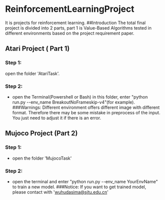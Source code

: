 # ReinforcementLearningProject
It is projects for reinforcement learning.
##Introduction
The total final project is divided into 2 parts, part 1 is Value-Based Algorithms tested in different environments based on the project requirement paper. 
## Atari Project ( Part 1)
### Step 1: 
open the folder 'AtariTask'.
### Step 2: 
- open the Terminal(Powershell or Bash) in this folder, enter "python run.py --env_name BreakoutNoFrameskip-v4"(for example).
###Warnings: 
Different environment offers different image with different format. Therefore there may be some mistake in preprocess of the input. You just need to adjust it if there is an error.
## Mujoco Project (Part 2)
### Step 1: 
- open the folder 'MujocoTask'
### Step 2: 
- open the terminal and enter "python run.py --env_name YourEnvName" to train a new model.
###Notice: 
If you want to get trained model, please contact with 'wuhudasima@sjtu.edu.cn'

